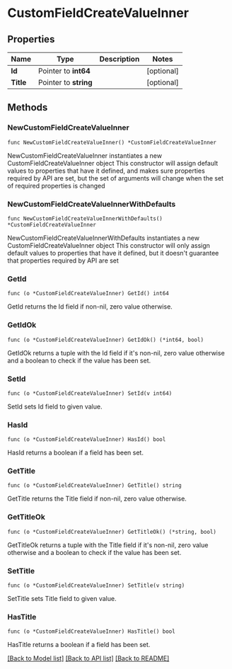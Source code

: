 # CustomFieldCreateValueInner

## Properties

Name | Type | Description | Notes
------------ | ------------- | ------------- | -------------
**Id** | Pointer to **int64** |  | [optional] 
**Title** | Pointer to **string** |  | [optional] 

## Methods

### NewCustomFieldCreateValueInner

`func NewCustomFieldCreateValueInner() *CustomFieldCreateValueInner`

NewCustomFieldCreateValueInner instantiates a new CustomFieldCreateValueInner object
This constructor will assign default values to properties that have it defined,
and makes sure properties required by API are set, but the set of arguments
will change when the set of required properties is changed

### NewCustomFieldCreateValueInnerWithDefaults

`func NewCustomFieldCreateValueInnerWithDefaults() *CustomFieldCreateValueInner`

NewCustomFieldCreateValueInnerWithDefaults instantiates a new CustomFieldCreateValueInner object
This constructor will only assign default values to properties that have it defined,
but it doesn't guarantee that properties required by API are set

### GetId

`func (o *CustomFieldCreateValueInner) GetId() int64`

GetId returns the Id field if non-nil, zero value otherwise.

### GetIdOk

`func (o *CustomFieldCreateValueInner) GetIdOk() (*int64, bool)`

GetIdOk returns a tuple with the Id field if it's non-nil, zero value otherwise
and a boolean to check if the value has been set.

### SetId

`func (o *CustomFieldCreateValueInner) SetId(v int64)`

SetId sets Id field to given value.

### HasId

`func (o *CustomFieldCreateValueInner) HasId() bool`

HasId returns a boolean if a field has been set.

### GetTitle

`func (o *CustomFieldCreateValueInner) GetTitle() string`

GetTitle returns the Title field if non-nil, zero value otherwise.

### GetTitleOk

`func (o *CustomFieldCreateValueInner) GetTitleOk() (*string, bool)`

GetTitleOk returns a tuple with the Title field if it's non-nil, zero value otherwise
and a boolean to check if the value has been set.

### SetTitle

`func (o *CustomFieldCreateValueInner) SetTitle(v string)`

SetTitle sets Title field to given value.

### HasTitle

`func (o *CustomFieldCreateValueInner) HasTitle() bool`

HasTitle returns a boolean if a field has been set.


[[Back to Model list]](../README.md#documentation-for-models) [[Back to API list]](../README.md#documentation-for-api-endpoints) [[Back to README]](../README.md)


